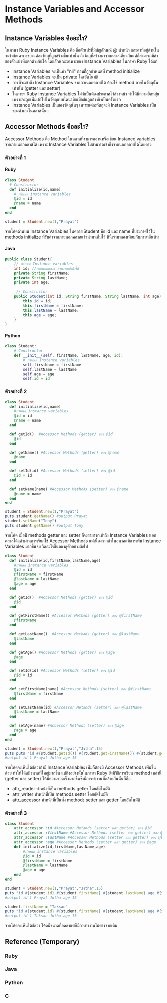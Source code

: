 # Instance Variables and Accessor Methods
## Instance Variables คืออะไร?
  ในภาษา Ruby Instance Variables คือ ชื่อตัวแปรที่มีสัญลักษณ์ @ นำหน้า และค่าที่อยู่ด้านในจะจำกัดเฉพาะของแต่ละวัตถุที่ถูกสร้างขึ้นเท่านั้น ถึงวัตถุที่สร้างมาจากคลาสเดียวกันแต่ก็สามารถมีค่าของตัวแปรที่แตกต่างกันได้
  โดยลักษณะเฉพาะของ Instance Variables ในภาษา Ruby ได้แก่
  - Instance Variables จะเป็นค่า "nil" ก่อนที่ถูกกำหนดที่ method initialize
  - Instance Variables จะเป็น private โดยอัตโนมัติ
  - การที่จะเข้าถึง Instance Variables จากภายนอกคลาสได้ ต้องใช้ method ภายในวัตถุนั้นเท่านั้น (getter และ setter)
  - ในภาษา Ruby Instance Variables ไม่จำเป็นต้องประกาศไว้ล่วงหน้า ทำให้มีความยืดหยุ่น เพราะจะถูกเพิ่มเข้าไปในวัตถุแบบไดนามิกเมื่อมันถูกอ้างอิงเป็นครั้งแรก
  - Instance Variables เป็นของวัตถุนั้นๆ เพราะแต่ละวัตถุจะมี Instance Variables เป็นของตัวเองในคลาสนั้นๆ

## Accessor Methods คืออะไร?
  Accessor Methods คือ Method ในคลาสที่สามารถอ่านหรือเขียน Instance variables จากภายนอกคลาสได้ เพราะ Instance Variables ไม่สามารถเข้าถึงจากนอกคลาสได้โดยตรง

### ตัวอย่างที่ 1
#### Ruby
```ruby
class Student
  # Constructor
  def initialize(id,name)
    # กำหนด instance variables
    @id = id
    @name = name
  end
end

student = Student.new(1,"Prayat")
```
จากโค้ดด้านบน Instance Variables ในคลาส Student คือ id และ name ที่ประกาศไว้ใน methods initialize ที่รับค่าจากภายนอกคลาสแล้วนำมาเก็บไว้ ทีนี้เรามาลองเทียบกับภาษาอื่นบ้าง

#### Java
```java
public class Student{
	// กำหนด Instance variables 
    int id; //ภายนอกคลาส สามารถเข้าถึงได้
    private String firstName;
    private String lastName;
    private int age;
	
     // Constructor
    public Student(int id, String firstName, String lastName, int age) {
        this.id = id;
        this.firstName = firstName;
        this.lastName = lastName;
        this.age = age;
    }
}
```

#### Python
```python
class Student:
    # Constructor
    def __init__(self, firstName, lastName, age, id):
        # กำหนด Instance variables
        self.firstName = firstName
        self.lastName = lastName
        self.age = age
        self.id = id

```


### ตัวอย่างที่ 2
```ruby
class Student
  def initialize(id,name)
    #กำหนด instance variables
    @id = id
    @name = name
  end

  def getId()  #Accessor Methods (getter) ของ @id
    @id
  end

  def getName() #Accessor Methods (getter) ของ @name
    @name
  end

  def setId(id) #Accessor Methods (setter) ของ @id
    @id = id
  end

  def setName(name) #Accessor Methods (setter) ของ @name
    @name = name
  end
end

student = Student.new(1,"Prayat")
puts student.getName() #output Prayat
student.setName("Tony")
puts student.getName() #output Tony
```

จากโค้ด เมื่อมี methods getter และ setter ก็จะสามารถเข้าถึง Instance Variables นอกคลาสได้แล้วผ่านการเรียกใช้ Accessor Methods แต่เนื่องจากถ้าในอนาคตมีการเพิ่ม Instance Variables มากขึ้นจะเกิดอะไรขึ้นลองดูตัวอย่างถัดไป

```ruby
class Student
  def initialize(id,firstName,lastName,age)
    #กำหนด instance variables
    @id = id
    @firstName = firstName
	@lastName = lastName
	@age = age
  end

  def getId()  #Accessor Methods (getter) ของ @id
    @id
  end

  def getFirstName() #Accessor Methods (getter) ของ @firstName
    @firstName
  end

  def getLastName()  #Accessor Methods (getter) ของ @lastName
    @lastName
  end

  def getAge() #Accessor Methods (getter) ของ @age
    @age
  end

  def setId(id) #Accessor Methods (setter) ของ @id
    @id = id
  end

  def setFirstName(name) #Accessor Methods (setter) ของ @firstName
    @firstName = firstName
  end

  def setLastName(id) #Accessor Methods (setter) ของ @lastName
    @lastName = lastName
  end

  def setAge(name) #Accessor Methods (setter) ของ @age
    @age = age
  end
end

student = Student.new(1,"Prayat","Jutha",15)
puts puts "id #{student.getId()} #{student.getFirstName()} #{student.getLastName()} age #{student.getAge()}"
#output id 1 Prayat Jutha age 15
```
จากโค้ดจะเห็นได้ชัดว่าถ้ามี Instance Variables เพิ่มก็ต้องมี Accessor Methods เพิ่มขึ้นด้วย ทำให้โค้ดมีขนาดที่ใหญ่มากขึ้น แต่ถึงอย่างนั้นในภาษา Ruby ยังมีวิธีการเขียน method เหล่านี้ (getter และ setter) ให้มีความรวดเร็วมากขึ้นซึ่งมีการทำงานที่คล้ายกันนั้นก็คือ
- attr_reader ทำหน้าที่เป็น methods getter โดยอัตโนมัติ
- attr_writer ทำหน้าที่เป็น methods setter โดยอัตโนมัติ
- attr_accessor ทำหน้าที่เป็นทั้ง methods setter และ getter โดยอัตโนมัติ

### ตัวอย่างที่ 3
```ruby
class Student
	attr_accessor :id #Accessor Methods (setter และ getter) ของ @id
	attr_accessor :firstName #Accessor Methods (setter และ getter) ของ @firstName
	attr_accessor :lastName #Accessor Methods (setter และ getter) ของ @lastName
	attr_accessor :age #Accessor Methods (setter และ getter) ของ @age
	def initialize(id,firstName,lastName,age)
    	#กำหนด instance variables
    	@id = id
    	@firstName = firstName
		@lastName = lastName
		@age = age
	end
end

student = Student.new(1,"Prayat","Jutha",15)
puts "id #{student.id} #{student.firstName} #{student.lastName} age #{student.age}"
#output id 1 Prayat Jutha age 15

student.firstName = "Taksan"
puts "id #{student.id} #{student.firstName} #{student.lastName} age #{student.age}"
#output id 1 Taksan Jutha age 15
```
จากโค้ดจะเห็นได้ชัดว่า โค้ดมีขนาดที่ลดลงแต่ก็มีการทำงานไม่ต่างจากเดิม



## Reference (Temporary)

### Ruby


### Java


### Python


### C


